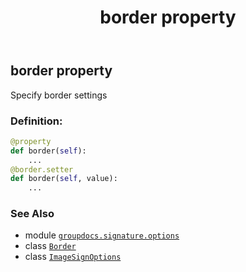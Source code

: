 ﻿---
title: border property
second_title: GroupDocs.Signature for Python via .NET API References
description: 
type: docs
url: /python-net/groupdocs.signature.options/imagesignoptions/border/
is_root: false
weight: 60
---

## border property


Specify border settings
### Definition:
```python
@property
def border(self):
    ...
@border.setter
def border(self, value):
    ...
```

### See Also
* module [`groupdocs.signature.options`](../../)
* class [`Border`](/signature/python-net/groupdocs.signature.domain/border)
* class [`ImageSignOptions`](/signature/python-net/groupdocs.signature.options/imagesignoptions)
